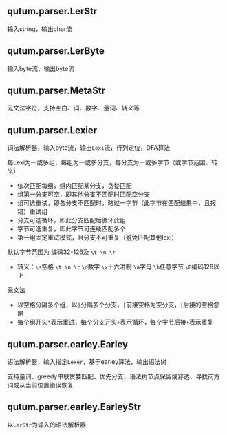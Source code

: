 <!--
Copyright 2008-2024 Qianyan Cai  
Under the terms of the GNU General Public License version 3  
http://qutum.com  http://qutum.cn
-->

## qutum.parser.LerStr

输入string，输出char流

## qutum.parser.LerByte

输入byte流，输出byte流

## qutum.parser.MetaStr

元文法字符，支持空白、词、数字、量词、转义等

## qutum.parser.Lexier

词法解析器，输入byte流，输出`Lexi`流，行列定位，DFA算法

每Lexi为一或多组，每组为一或多分支，每分支为一或多字节（或字节范围、转义）
* 依次匹配每组，组内匹配某分支，贪婪匹配
* 组第一分支可空，即其他分支不匹配时匹配空分支
* 组可选重试，即各分支不匹配时，略过一字节（此字节在匹配结果中，且报错）重试组
* 分支可选循环，即此分支匹配后循环此组
* 字节可选重复，即此字节可连续匹配多个
* 第一组固定重试模式，且分支不可重复（避免匹配其他lexi）

默认字节范围为 编码32-126及 `\t \n \r`
* 转义：`\s`空格 `\t \n \r` `\d`数字 `\x`十六进制 `\a`字母 `\b`任意字节 `\B`编码128以上

元文法
* 以空格分隔多个组，以`|`分隔多个分支，`|`前接空格为空分支，`|`后接的空格忽略
* 每个组开头`*`表示重试，每个分支开头`+`表示循环，每个字节后接`+`表示重复

## qutum.parser.earley.Earley

语法解析器，输入指定`Lexer`，基于earley算法，输出语法树

支持量词、greedy串联贪婪匹配、优先分支、语法树节点保留或穿透、寻找前方词或从当前位置错误恢复

## qutum.parser.earley.EarleyStr

以`LerStr`为输入的语法解析器
